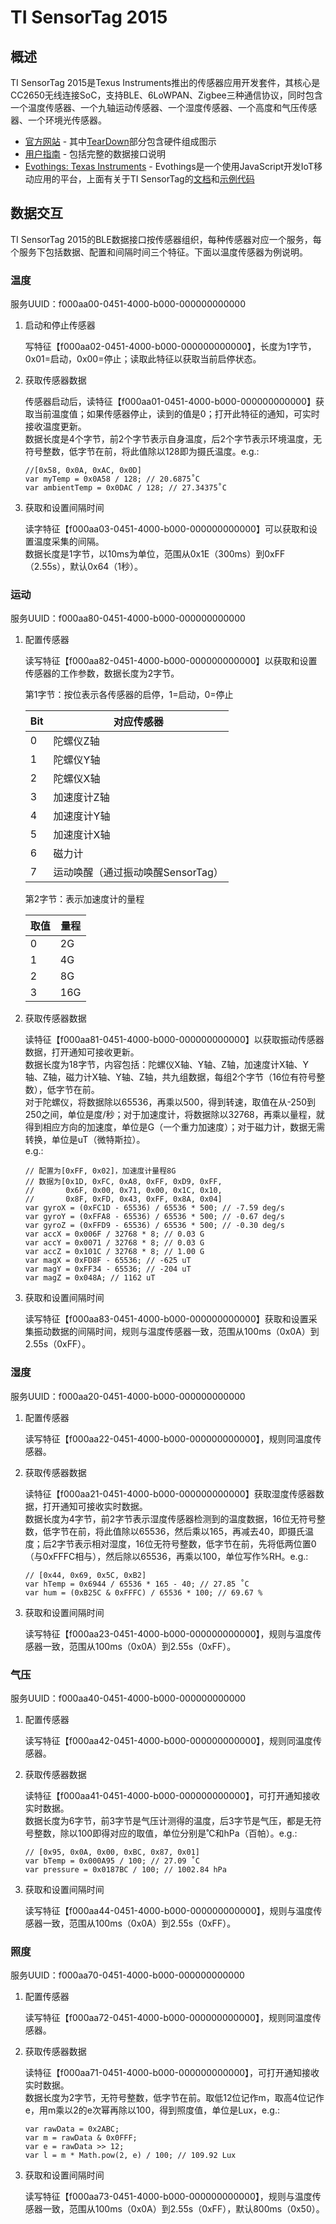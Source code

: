 # TI SensorTag 2015

## 概述

TI SensorTag 2015是Texus Instruments推出的传感器应用开发套件，其核心是CC2650无线连接SoC，支持BLE、6LoWPAN、Zigbee三种通信协议，同时包含一个温度传感器、一个九轴运动传感器、一个湿度传感器、一个高度和气压传感器、一个环境光传感器。

* [官方网站](http://www.ti.com/ww/en/wireless_connectivity/sensortag/index.html) - 其中[TearDown](http://www.ti.com/ww/en/wireless_connectivity/sensortag/tearDown.html)部分包含硬件组成图示
* [用户指南](http://processors.wiki.ti.com/index.php/CC2650_SensorTag_User's_Guide) - 包括完整的数据接口说明
* [Evothings: Texas Instruments](http://evothings.com/things/texasinstruments) - Evothings是一个使用JavaScript开发IoT移动应用的平台，上面有关于TI SensorTag的[文档](https://evothings.com/ti-sensortag-starter-kit/)和[示例代码](http://evothings.com/quick-guide-to-making-a-mobile-app-for-the-ti-sensortag-using-javascript/)

## 数据交互

TI SensorTag 2015的BLE数据接口按传感器组织，每种传感器对应一个服务，每个服务下包括数据、配置和间隔时间三个特征。下面以温度传感器为例说明。

### 温度

服务UUID：f000aa00-0451-4000-b000-000000000000

1. 启动和停止传感器

    写特征【f000aa02-0451-4000-b000-000000000000】，长度为1字节，0x01=启动，0x00=停止；读取此特征以获取当前启停状态。

1. 获取传感器数据

    传感器启动后，读特征【f000aa01-0451-4000-b000-000000000000】获取当前温度值；如果传感器停止，读到的值是0；打开此特征的通知，可实时接收温度更新。  
    数据长度是4个字节，前2个字节表示自身温度，后2个字节表示环境温度，无符号整数，低字节在前，将此值除以128即为摄氏温度。e.g.:  
    ```
    //[0x58, 0x0A, 0xAC, 0x0D]
    var myTemp = 0x0A58 / 128; // 20.6875˚C
    var ambientTemp = 0x0DAC / 128; // 27.34375˚C
    ```

1. 获取和设置间隔时间

    读字特征【f000aa03-0451-4000-b000-000000000000】可以获取和设置温度采集的间隔。  
    数据长度是1字节，以10ms为单位，范围从0x1E（300ms）到0xFF（2.55s），默认0x64（1秒）。

### 运动

服务UUID：f000aa80-0451-4000-b000-000000000000

1. 配置传感器

    读写特征【f000aa82-0451-4000-b000-000000000000】以获取和设置传感器的工作参数，数据长度为2字节。  
    
    第1字节：按位表示各传感器的启停，1=启动，0=停止
    
    Bit|对应传感器
    -|-
    0|陀螺仪Z轴
    1|陀螺仪Y轴
    2|陀螺仪X轴
    3|加速度计Z轴
    4|加速度计Y轴
    5|加速度计X轴
    6|磁力计
    7|运动唤醒（通过振动唤醒SensorTag）
    
    第2字节：表示加速度计的量程

    取值|量程
    -|-
    0|2G
    1|4G
    2|8G
    3|16G

1. 获取传感器数据

    读特征【f000aa81-0451-4000-b000-000000000000】以获取振动传感器数据，打开通知可接收更新。  
    数据长度为18字节，内容包括：陀螺仪X轴、Y轴、Z轴，加速度计X轴、Y轴、Z轴，磁力计X轴、Y轴、Z轴，共九组数据，每组2个字节（16位有符号整数），低字节在前。  
    对于陀螺仪，将数据除以65536，再乘以500，得到转速，取值在从-250到250之间，单位是度/秒；对于加速度计，将数据除以32768，再乘以量程，就得到相应方向的加速度，单位是G（一个重力加速度）；对于磁力计，数据无需转换，单位是uT（微特斯拉）。  
    e.g.:  
    ```
    // 配置为[0xFF, 0x02]，加速度计量程8G
    // 数据为[0x1D, 0xFC, 0xA8, 0xFF, 0xD9, 0xFF, 
    //       0x6F, 0x00, 0x71, 0x00, 0x1C, 0x10, 
    //       0x8F, 0xFD, 0x43, 0xFF, 0x8A, 0x04]
    var gyroX = (0xFC1D - 65536) / 65536 * 500; // -7.59 deg/s
    var gyroY = (0xFFA8 - 65536) / 65536 * 500; // -0.67 deg/s
    var gyroZ = (0xFFD9 - 65536) / 65536 * 500; // -0.30 deg/s
    var accX = 0x006F / 32768 * 8; // 0.03 G
    var accY = 0x0071 / 32768 * 8; // 0.03 G
    var accZ = 0x101C / 32768 * 8; // 1.00 G
    var magX = 0xFD8F - 65536; // -625 uT
    var magY = 0xFF34 - 65536; // -204 uT
    var magZ = 0x048A; // 1162 uT
    ```

1. 获取和设置间隔时间

    读写特征【f000aa83-0451-4000-b000-000000000000】获取和设置采集振动数据的间隔时间，规则与温度传感器一致，范围从100ms（0x0A）到2.55s（0xFF）。

### 湿度

服务UUID：f000aa20-0451-4000-b000-000000000000

1. 配置传感器

    读写特征【f000aa22-0451-4000-b000-000000000000】，规则同温度传感器。

1. 获取传感器数据

    读特征【f000aa21-0451-4000-b000-000000000000】获取湿度传感器数据，打开通知可接收实时数据。  
    数据长度为4字节，前2字节表示湿度传感器检测到的温度数据，16位无符号整数，低字节在前，将此值除以65536，然后乘以165，再减去40，即摄氏温度；后2字节表示相对湿度，16位无符号整数，低字节在前，先将低两位置0（与0xFFFC相与），然后除以65536，再乘以100，单位写作%RH。e.g.:  
    ```
    // [0x44, 0x69, 0x5C, 0xB2]
    var hTemp = 0x6944 / 65536 * 165 - 40; // 27.85 ˚C
    var hum = (0xB25C & 0xFFFC) / 65536 * 100; // 69.67 %
    ```

1. 获取和设置间隔时间

    读写特征【f000aa23-0451-4000-b000-000000000000】，规则与温度传感器一致，范围从100ms（0x0A）到2.55s（0xFF）。

### 气压

服务UUID：f000aa40-0451-4000-b000-000000000000

1. 配置传感器

    读写特征【f000aa42-0451-4000-b000-000000000000】，规则同温度传感器。

1. 获取传感器数据

    读特征【f000aa41-0451-4000-b000-000000000000】，可打开通知接收实时数据。  
	数据长度为6字节，前3字节是气压计测得的温度，后3字节是气压，都是无符号整数，除以100即得对应的取值，单位分别是˚C和hPa（百帕）。e.g.:  
    ```
    // [0x95, 0x0A, 0x00, 0xBC, 0x87, 0x01]
    var bTemp = 0x000A95 / 100; // 27.09 ˚C
    var pressure = 0x0187BC / 100; // 1002.84 hPa
    ```

1. 获取和设置间隔时间

    读写特征【f000aa44-0451-4000-b000-000000000000】，规则与温度传感器一致，范围从100ms（0x0A）到2.55s（0xFF）。

### 照度

服务UUID：f000aa70-0451-4000-b000-000000000000

1. 配置传感器

    读写特征【f000aa72-0451-4000-b000-000000000000】，规则同温度传感器。

1. 获取传感器数据

    读特征【f000aa71-0451-4000-b000-000000000000】，可打开通知接收实时数据。  
	数据长度为2字节，无符号整数，低字节在前。取低12位记作m，取高4位记作e，用m乘以2的e次幂再除以100，得到照度值，单位是Lux，e.g.:  
    ```
    var rawData = 0x2ABC;
    var m = rawData & 0x0FFF;
    var e = rawData >> 12;
    var l = m * Math.pow(2, e) / 100; // 109.92 Lux
    ```

1. 获取和设置间隔时间

    读写特征【f000aa73-0451-4000-b000-000000000000】，规则与温度传感器一致，范围从100ms（0x0A）到2.55s（0xFF），默认800ms（0x50）。
